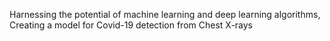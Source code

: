 Harnessing the potential of machine learning and deep learning algorithms, Creating a model for Covid-19 detection from Chest X-rays
